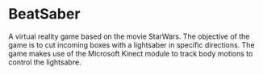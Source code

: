 # BeatSaber

A virtual reality game based on the movie StarWars. 
The objective of the game is to cut incoming boxes with a lightsaber in specific directions. 
The game makes use of the Microsoft Kinect module to track body motions to control the lightsabre.
